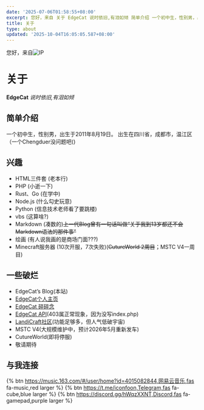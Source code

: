```yaml
---
date: '2025-07-06T01:58:55+08:00'
excerpt: 您好，来自 关于 EdgeCat 说时依旧,有泪如倾 简单介绍 一个初中生，性别男，出生于2011年8月19日。 出生在四川省，成都市，温江区（一个Chengduer没问题吧() 兴趣  HTML三件套 (老本行) PHP (小逝一下) Rust、Go (在学中) Node.js (什么勾史玩意) Python (信息技术老师看了要跳楼) vbs (这算啥?) Markdown (凑数的)上一代B...
title: 关于
type: about
updated: '2025-10-04T16:05:05.587+08:00'
---
```

您好，来自![IP](https://tool.lu/netcard/)

# 关于

**EdgeCat**
*说时依旧,有泪如倾*

## 简单介绍

一个初中生，性别男，出生于2011年8月19日。
出生在四川省，成都市，温江区（一个Chengduer没问题吧()

## 兴趣

- HTML三件套 (老本行)
- PHP (小逝一下)
- Rust、Go (在学中)
- Node.js (什么勾史玩意)
- Python (信息技术老师看了要跳楼)
- vbs (这算啥?)
- Markdown (凑数的)~~上一代Blog曾有一句话叫做“关于我到13岁都还不会Markdown语法的那件事”~~
- 绘画 (有人说我画的是商场门面???)
- Minecraft服务器 (10次开服，7次失败)(~~CutureWorld 2周目~~；MSTC V4一周目)

## 一些破烂

- EdgeCat’s Blog(本站)
- [EdgeCat个人主页](https://catp.cc)
- [EdgeCat 碎碎念](https://my.catp.cc)
- [EdgeCat API](https://api.catp.cc)(403属正常现象，因为没写index.php)
- [LandiCraft社区](https://landicraft.flarum.cloud)(功能足够多，但人气低破宇宙)
- MSTC V4(大规模维护中，预计2026年5月重新发车)
- CutureWorld(即将停服)
- 敬请期待

## 与我连接

{% btn https://music.163.com/#/user/home?id=4015082844,网易云音乐,fas fa-music,red larger %}
{% btn https://t.me/iconfoon,Telegram,fas fa-cube,blue larger %}
{% btn https://discord.gg/hWqzXXNT,Discord,fas fa-gamepad,purple larger %}

